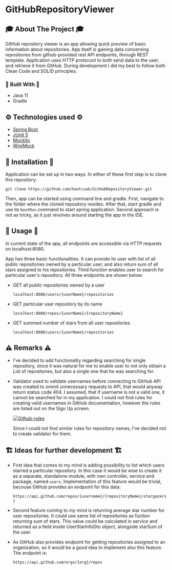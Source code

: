 # GitHubRepositoryViewer
<!-- ABOUT THE PROJECT -->
## 🎓 About The Project 🎓
GitHub repository viewer is an app allowing quick preview of basic information about repositories. App itself is gaining data concerning repositories from github-provided rest API endpoints, through REST template. Application uses HTTP protocool to both send data to the user, and retrieve it from GitHub. During development I did my best to follow both Clean Code and SOLID principles.

### 🔨 Built With 🔨
* Java 11
* Gradle

<!-- TECHNOLOGIES USED -->
## ⚙️ Technologies used ⚙️
* [Spring Boot](https://spring.io/projects/spring-boot)
* [JUnit 5](https://junit.org/junit5/)
* [Mockito](https://site.mockito.org/)
* [WireMock](http://wiremock.org/)


<!-- INSTALLATION AND USAGE -->
## 🧭 Installation 🧭
Application can be set up in two ways. In either of these first step is to clone this repository:

`git clone https://github.com/hantczak/GitHubRepositoryViewer.git`

Then, app can be started using command line and gradle. First, navigate to the folder where the cloned repository resides. After that, start gradle and use its `bootRun` command to start spring application. Second approach is not as tricky, as it just revolves around starting the app in the IDE.

<!-- INSTALLATION AND USAGE -->
## 🎯 Usage 🎯
In current state of the app, all endpoints are accessible via HTTP requests on localhost:8080.

App has three basic functionalities. It can provide its user with list of all public repositories owned by a particular user, and also return sum of all stars assigned to his repositories. Third function enables user to search for particular user's repository. All three endpoints are shown below:

* GET all public repositories owned by a user

  `localhost:8080/users/{userName}/repositories`

* GET particular user repository by its name

  `localhost:8080/repos/{userName}/{repositoryName}`

* GET summed number of stars from all user repositories

  `localhost:8080/users/{userName}/repositories`

<!-- REMARKS -->
## ⚠️ Remarks ⚠️

* I've decided to add functionality regarding searching for single repository, since it was natural for me to enable user to not only obtain a List of repositories, but also a single one that he was searching for.

* Validator used to validate usernames before connecting to GitHub API was created to ommit unnecessary requests to API, that would anyway return status code 404. I assumed, that if username is not a valid one, it cannot be searched for in my application. I could not find rules for creating valid usernames in GitHub documentation, however the rules are listed out on the Sign Up screen.

    <a href="https://imgbb.com/"><img src="https://i.ibb.co/G7SCndj/Github-rules.jpg" alt="Github-rules" border="0"></a>

    Since I could not find similar rules for repository names, I've decided not to create validator for them.

<!-- STATUS -->
## 🏗️ Ideas for further development 🏗️

* First idea that comes to my mind is adding possibility to list which users starred a particular repository. In this case it would be wise to create it as a separate, standalone module, with own controller, service and package, named `users`. Implementation of this feature would be trivial, becouse GitHub provides an endpoint for this data:

  `https://api.github.com/repos/{username}/{repositoryName}/stargazers}`
  
* Second feature coming to my mind is returning average star number for user repositories. It could use same list of repositories as fuction returning sum of stars. This value could be calculated in service and returned as a field inside UserStarInfoDto object, alongside starSum of the user.

* As GitHub also provides endpoint for getting repositories assigned to an organisation, so it would be a good idea to implement also this feature. The endpoint is:

  `https://api.github.com/orgs/{org}/repos`
